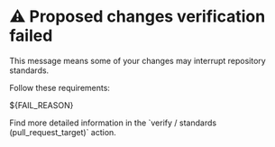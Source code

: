 # ⚠️ Proposed changes verification failed

This message means some of your changes may interrupt repository standards.

Follow these requirements:

${FAIL_REASON}

Find more detailed information in the \`verify / standards (pull_request_target)\` action.
